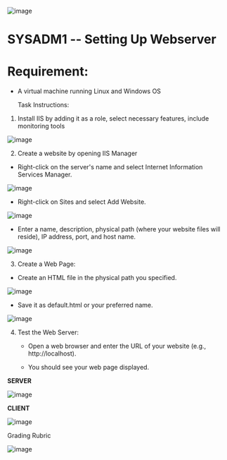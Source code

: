 ![image](https://github.com/user-attachments/assets/1720020e-9ca8-49ae-a44c-789e048fa74e)


# SYSADM1 -- Setting Up Webserver

# Requirement: 

-   A virtual machine running Linux and Windows OS

    Task Instructions:

1.  Install IIS by adding it as a role, select necessary features,
    include monitoring tools

![image](https://github.com/user-attachments/assets/6a4d2f72-27ee-47f5-901a-8f24f612c15b)


2.  Create a website by opening IIS Manager

-   Right-click on the server's name and select Internet Information
        Services Manager.

![image](https://github.com/user-attachments/assets/70075903-3ec5-40f3-bf8e-2e4671b349df)


-   Right-click on Sites and select Add Website.

![image](https://github.com/user-attachments/assets/c6adb127-2745-42bf-8f32-e75573725e85)


-   Enter a name, description, physical path (where your website
        files will reside), IP address, port, and host name.

![image](https://github.com/user-attachments/assets/e926abd7-3b91-4ec5-8e34-851edc21f4a0)


3.  Create a Web Page:

-   Create an HTML file in the physical path you specified.

![image](https://github.com/user-attachments/assets/bf3e5665-374d-42fc-8dfa-2e98dc4bf8ec)


-   Save it as default.html or your preferred name.

![image](https://github.com/user-attachments/assets/dc56b815-4492-401e-97d4-546f934ceb1a)


4.  Test the Web Server:

    -   Open a web browser and enter the URL of your website (e.g.,
        http://localhost).

    -   You should see your web page displayed.

 **SERVER**

![image](https://github.com/user-attachments/assets/8ee1f318-65b5-469a-ade6-5a937c2a2c44)


 **CLIENT**

![image](https://github.com/user-attachments/assets/94c6b00a-8131-4c2a-a06e-a1a0d17e99b8)


Grading Rubric

![image](https://github.com/user-attachments/assets/eb26ec64-6c6e-4728-9f83-c267ab1d15d3)
